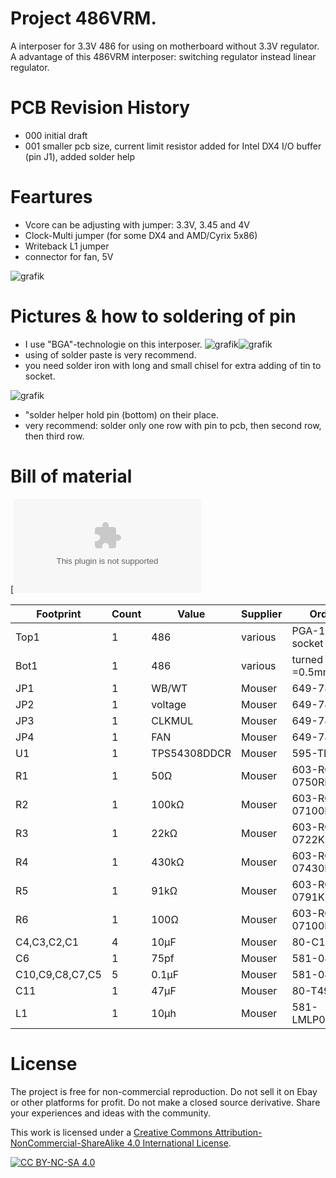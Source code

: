 # Project  486VRM.
A interposer for  3.3V 486  for using on motherboard without 3.3V regulator.
A advantage of this  486VRM interposer: switching regulator instead linear regulator.

# PCB Revision History
- 000 initial draft
- 001 smaller pcb size, current limit resistor added for Intel DX4 I/O buffer (pin J1), added solder help

# Feartures
- Vcore can be adjusting with jumper: 3.3V,  3.45 and 4V
- Clock-Multi jumper (for some DX4 and AMD/Cyrix 5x86)
- Writeback L1 jumper 
- connector for fan, 5V
  
![grafik](https://github.com/matt1187/486VRM/assets/155289528/ef8d5e7e-0f1a-4025-8efc-ea1d19ef5248)



# Pictures & how to soldering of pin
- I use "BGA"-technologie on this interposer.
![grafik](https://github.com/matt1187/486VRM/assets/155289528/72c69535-1fac-49f1-8d76-10e1ec1bf26c)![grafik](https://github.com/matt1187/486VRM/assets/155289528/73b5ebf2-bc49-44dc-86fa-6407342b29bc)
- using of solder paste is very recommend.
- you need solder iron with long and small chisel for extra adding of tin to socket.

![grafik](https://github.com/user-attachments/assets/123b4d15-7852-4772-8d2f-c6b759e4cc3e)

- "solder helper hold pin (bottom) on their place.
- very recommend: solder only one row with pin to pcb, then second row, then third row.


# Bill of material
[![Gerber data 001](https://github.com/matt1187/486VRM/blob/main/486VRM/Gerber/vrm_001.zip)




|Footprint|Count|Value|Supplier|Order-number|
|--------------|----|-----|-------|-----------------|
|Top1|1|486|various|PGA-168 486 168pin socket|
|Bot1|1|486|various| turned pin header, dia =0.5mm|
|JP1|1|WB/WT|Mouser|649-78511-203HLF|
|JP2|1|voltage|Mouser|649-78511-203HLF|
|JP3|1|CLKMUL|Mouser|649-78511-203HLF|
|JP4|1|FAN|Mouser|649-78511-203HLF|
|U1|1|TPS54308DDCR|Mouser|595-TPS54308DDCR|
|R1|1|50Ω|Mouser|603-RC0402JR-0750RL |
|R2|1|100kΩ|Mouser|603-RC0805JR-07100KL |
|R3|1|22kΩ|Mouser|603-RC0805JR-0722KL|
|R4|1|430kΩ|Mouser|603-RC0805JR-07430KL |
|R5|1|91kΩ|Mouser|603-RC0805JR-0791KL |
|R6|1|100Ω|Mouser|603-RC0805JR-07100RL|
|C4,C3,C2,C1|4|10µF|Mouser|80-C1206C106M3P |
|C6|1|75pf|Mouser|581-08051A750J|
|C10,C9,C8,C7,C5|5|0.1µF|Mouser|581-08055C104K|
|C11|1|47µF|Mouser|80-T491C476M010|
|L1|1|10µh|Mouser|581-LMLP07A7M100DTAS |


# License
The project is free for non-commercial reproduction. Do not sell it on Ebay or other platforms for profit. Do not make a closed source derivative. Share your experiences and ideas with the community.

This work is licensed under a [Creative Commons Attribution-NonCommercial-ShareAlike 4.0 International License][cc-by-nc-sa].

[![CC BY-NC-SA 4.0][cc-by-nc-sa-image]][cc-by-nc-sa]

[cc-by-nc-sa]: http://creativecommons.org/licenses/by-nc-sa/4.0/
[cc-by-nc-sa-image]: https://licensebuttons.net/l/by-nc-sa/4.0/88x31.png

